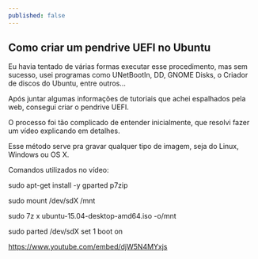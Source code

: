 ```yaml
---
published: false
---
```


## Como criar um pendrive UEFI no Ubuntu

Eu havia tentado de várias formas executar esse procedimento, mas sem sucesso, usei programas como UNetBootIn, DD, GNOME Disks, o Criador de discos do Ubuntu, entre outros...

Após juntar algumas informações de tutoriais que achei espalhados pela web, consegui criar o pendrive UEFI.

O processo foi tão complicado de entender inicialmente, que resolvi fazer um vídeo explicando em detalhes.

Esse método serve pra gravar qualquer tipo de imagem, seja do Linux, Windows ou OS X.

Comandos utilizados no vídeo:

sudo apt-get install -y gparted p7zip

sudo mount /dev/sdX /mnt

sudo 7z x ubuntu-15.04-desktop-amd64.iso -o/mnt

sudo parted /dev/sdX set 1 boot on

https://www.youtube.com/embed/djW5N4MYxjs
